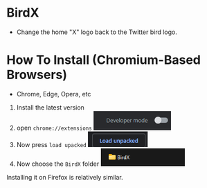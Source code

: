 # BirdX
- Change the home "X" logo back to the Twitter bird logo.

# How To Install (Chromium-Based Browsers)
- Chrome, Edge, Opera, etc
1. Install the latest version
2. open `chrome://extensions`
![Alt text](image.png)
3. Now press `load upacked`
![Alt text](image-1.png)
4. Now choose the `BirdX` folder
![Alt text](image-2.png)

Installing it on Firefox is relatively similar.